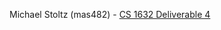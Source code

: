 Michael Stoltz (mas482) - [CS 1632 Deliverable 4](https://github.com/laboon/cs1632/blob/master/deliverables/deliverable4/deliverable4.md)

